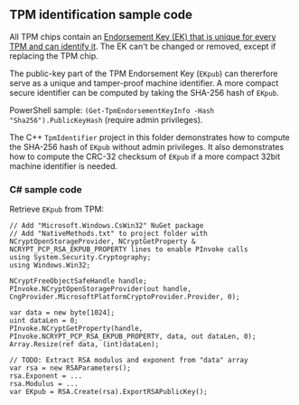 ## TPM identification sample code

All TPM chips contain an [Endorsement Key (EK) that is unique for every TPM and can identify it](https://learn.microsoft.com/en-us/windows-server/identity/ad-ds/manage/component-updates/tpm-key-attestation). The EK can't be changed or removed, except if replacing the TPM chip.

The public-key part of the TPM Endorsement Key (`EKpub`) can thererfore serve as a unique and tamper-proof machine identifier. A more compact secure identifier can be computed by taking the SHA-256 hash of `EKpub`.

PowerShell sample: `(Get-TpmEndorsementKeyInfo -Hash "Sha256").PublicKeyHash` (require admin privileges).

The C++ `TpmIdentifier` project in this folder demonstrates how to compute the SHA-256 hash of `EKpub` without admin privileges. It also demonstrates how to compute the CRC-32 checksum of `EKpub` if a more compact 32bit machine identifier is needed.

### C# sample code
Retrieve `EKpub` from TPM:
```
// Add "Microsoft.Windows.CsWin32" NuGet package
// Add "NativeMethods.txt" to project folder with NCryptOpenStorageProvider, NCryptGetProperty & NCRYPT_PCP_RSA_EKPUB_PROPERTY lines to enable PInvoke calls
using System.Security.Cryptography;
using Windows.Win32;

NCryptFreeObjectSafeHandle handle;
PInvoke.NCryptOpenStorageProvider(out handle, CngProvider.MicrosoftPlatformCryptoProvider.Provider, 0);

var data = new byte[1024];
uint dataLen = 0;
PInvoke.NCryptGetProperty(handle, PInvoke.NCRYPT_PCP_RSA_EKPUB_PROPERTY, data, out dataLen, 0);
Array.Resize(ref data, (int)dataLen);

// TODO: Extract RSA modulus and exponent from "data" array
var rsa = new RSAParameters();
rsa.Exponent = ...
rsa.Modulus = ...
var EKpub = RSA.Create(rsa).ExportRSAPublicKey();
```
